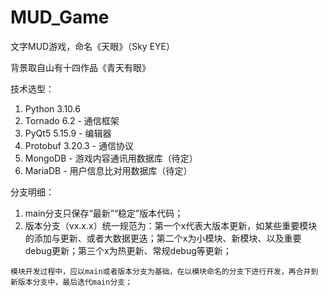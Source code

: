 # MUD_Game
文字MUD游戏，命名《天眼》（Sky EYE）

背景取自山有十四作品《青天有眼》

技术选型：
1. Python 3.10.6
2. Tornado 6.2 - 通信框架
3. PyQt5 5.15.9 - 编辑器
4. Protobuf 3.20.3 - 通信协议
5. MongoDB - 游戏内容通讯用数据库（待定）
6. MariaDB - 用户信息比对用数据库（待定）

分支明细：
1. main分支只保存“最新”“稳定”版本代码；
2. 版本分支（vx.x.x）统一规范为：第一个x代表大版本更新，如某些重要模块的添加与更新、或者大数据更迭；第二个x为小模块、新模块、以及重要debug更新；第三个x为热更新、常规debug等更新；
```
模块开发过程中，应以main或者版本分支为基础，在以模块命名的分支下进行开发，再合并到新版本分支中，最后迭代main分支；
```